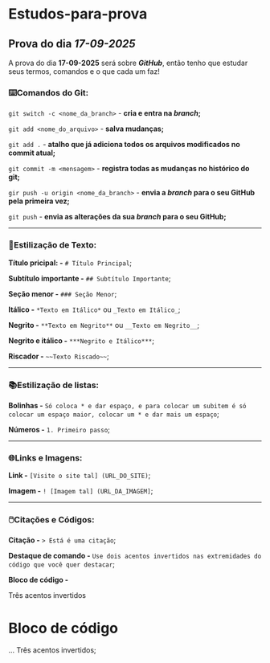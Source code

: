# Estudos-para-prova
## Prova do dia ***17-09-2025***

A prova do dia **17-09-2025** será sobre ***GitHub***, então tenho que estudar seus termos, comandos e o que cada um faz!

### ⌨️Comandos do Git:


`git switch -c <nome_da_branch>` - **cria e entra na ***branch***;**

`git add <nome_do_arquivo>` - **salva mudanças;**

`git add .` - **atalho que já adiciona todos os arquivos modificados no commit atual;**

`git commit -m <mensagem>` - **registra todas as mudanças no histórico do git;**

`gir push -u origin <nome_da_branch>` - **envia a ***branch*** para o seu GitHub pela primeira vez;**

`git push` - **envia as alterações da sua ***branch*** para o seu GitHub;**

___________________________________________________________________________________

### 📝Estilização de Texto:


**Título pricipal: -** `# Título Principal`;

**Subtítulo importante -** `## Subtítulo Importante`;

**Seção menor -** `### Seção Menor`;

**Itálico -** `*Texto em Itálico*` ou `_Texto em Itálico_`;

**Negrito -** `**Texto em Negrito**` ou `__Texto em Negrito__`;

**Negrito e itálico -** `***Negrito e Itálico***`;

**Riscador -** `~~Texto Riscado~~`;

___________________________________________________________________________________

### 📚Estilização de listas:


**Bolinhas -** `Só coloca * e dar espaço, e para colocar um subitem é só colocar um espaço maior, colocar um * e dar mais um espaço`;

**Números -** `1. Primeiro passo`;

___________________________________________________________________________________

### 🌐Links e Imagens:


**Link -** `[Visite o site tal] (URL_DO_SITE)`;

**Imagem -** `! [Imagem tal] (URL_DA_IMAGEM]`;

___________________________________________________________________________________

### 🖱️Citações e Códigos:


**Citação -** `> Está é uma citação`;

**Destaque de comando -** `Use dois acentos invertidos nas extremidades do código que você quer destacar`;

**Bloco de código -**

Três acentos invertidos
# Bloco de código
...
Três acentos invertidos;





